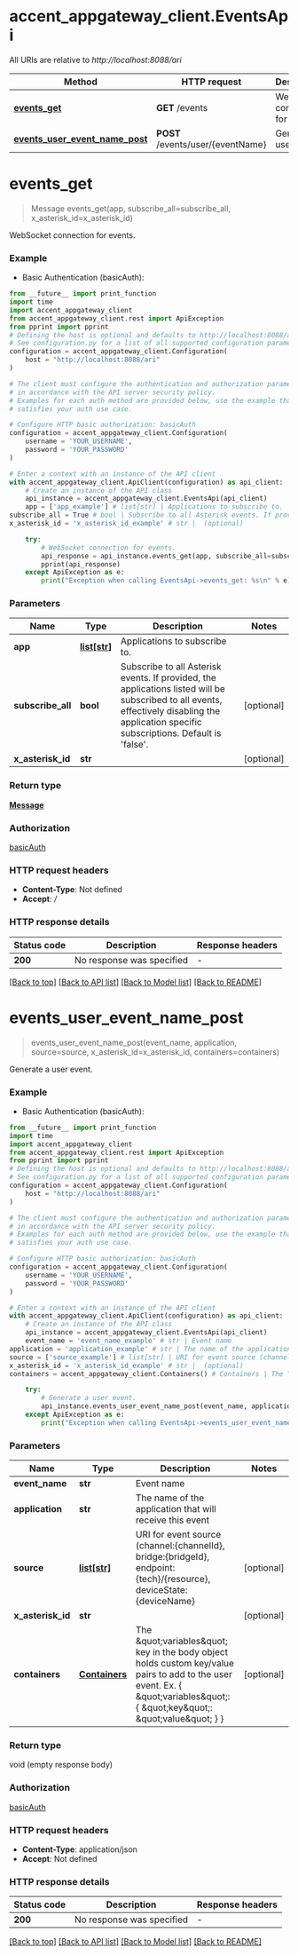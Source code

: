 # accent_appgateway_client.EventsApi

All URIs are relative to *http://localhost:8088/ari*

Method | HTTP request | Description
------------- | ------------- | -------------
[**events_get**](EventsApi.md#events_get) | **GET** /events | WebSocket connection for events.
[**events_user_event_name_post**](EventsApi.md#events_user_event_name_post) | **POST** /events/user/{eventName} | Generate a user event.


# **events_get**
> Message events_get(app, subscribe_all=subscribe_all, x_asterisk_id=x_asterisk_id)

WebSocket connection for events.

### Example

* Basic Authentication (basicAuth):
```python
from __future__ import print_function
import time
import accent_appgateway_client
from accent_appgateway_client.rest import ApiException
from pprint import pprint
# Defining the host is optional and defaults to http://localhost:8088/ari
# See configuration.py for a list of all supported configuration parameters.
configuration = accent_appgateway_client.Configuration(
    host = "http://localhost:8088/ari"
)

# The client must configure the authentication and authorization parameters
# in accordance with the API server security policy.
# Examples for each auth method are provided below, use the example that
# satisfies your auth use case.

# Configure HTTP basic authorization: basicAuth
configuration = accent_appgateway_client.Configuration(
    username = 'YOUR_USERNAME',
    password = 'YOUR_PASSWORD'
)

# Enter a context with an instance of the API client
with accent_appgateway_client.ApiClient(configuration) as api_client:
    # Create an instance of the API class
    api_instance = accent_appgateway_client.EventsApi(api_client)
    app = ['app_example'] # list[str] | Applications to subscribe to.
subscribe_all = True # bool | Subscribe to all Asterisk events. If provided, the applications listed will be subscribed to all events, effectively disabling the application specific subscriptions. Default is 'false'. (optional)
x_asterisk_id = 'x_asterisk_id_example' # str |  (optional)

    try:
        # WebSocket connection for events.
        api_response = api_instance.events_get(app, subscribe_all=subscribe_all, x_asterisk_id=x_asterisk_id)
        pprint(api_response)
    except ApiException as e:
        print("Exception when calling EventsApi->events_get: %s\n" % e)
```

### Parameters

Name | Type | Description  | Notes
------------- | ------------- | ------------- | -------------
 **app** | [**list[str]**](str.md)| Applications to subscribe to. |
 **subscribe_all** | **bool**| Subscribe to all Asterisk events. If provided, the applications listed will be subscribed to all events, effectively disabling the application specific subscriptions. Default is &#39;false&#39;. | [optional]
 **x_asterisk_id** | **str**|  | [optional]

### Return type

[**Message**](Message.md)

### Authorization

[basicAuth](../README.md#basicAuth)

### HTTP request headers

 - **Content-Type**: Not defined
 - **Accept**: */*

### HTTP response details
| Status code | Description | Response headers |
|-------------|-------------|------------------|
**200** | No response was specified |  -  |

[[Back to top]](#) [[Back to API list]](../README.md#documentation-for-api-endpoints) [[Back to Model list]](../README.md#documentation-for-models) [[Back to README]](../README.md)

# **events_user_event_name_post**
> events_user_event_name_post(event_name, application, source=source, x_asterisk_id=x_asterisk_id, containers=containers)

Generate a user event.

### Example

* Basic Authentication (basicAuth):
```python
from __future__ import print_function
import time
import accent_appgateway_client
from accent_appgateway_client.rest import ApiException
from pprint import pprint
# Defining the host is optional and defaults to http://localhost:8088/ari
# See configuration.py for a list of all supported configuration parameters.
configuration = accent_appgateway_client.Configuration(
    host = "http://localhost:8088/ari"
)

# The client must configure the authentication and authorization parameters
# in accordance with the API server security policy.
# Examples for each auth method are provided below, use the example that
# satisfies your auth use case.

# Configure HTTP basic authorization: basicAuth
configuration = accent_appgateway_client.Configuration(
    username = 'YOUR_USERNAME',
    password = 'YOUR_PASSWORD'
)

# Enter a context with an instance of the API client
with accent_appgateway_client.ApiClient(configuration) as api_client:
    # Create an instance of the API class
    api_instance = accent_appgateway_client.EventsApi(api_client)
    event_name = 'event_name_example' # str | Event name
application = 'application_example' # str | The name of the application that will receive this event
source = ['source_example'] # list[str] | URI for event source (channel:{channelId}, bridge:{bridgeId}, endpoint:{tech}/{resource}, deviceState:{deviceName} (optional)
x_asterisk_id = 'x_asterisk_id_example' # str |  (optional)
containers = accent_appgateway_client.Containers() # Containers | The \"variables\" key in the body object holds custom key/value pairs to add to the user event. Ex. { \"variables\": { \"key\": \"value\" } } (optional)

    try:
        # Generate a user event.
        api_instance.events_user_event_name_post(event_name, application, source=source, x_asterisk_id=x_asterisk_id, containers=containers)
    except ApiException as e:
        print("Exception when calling EventsApi->events_user_event_name_post: %s\n" % e)
```

### Parameters

Name | Type | Description  | Notes
------------- | ------------- | ------------- | -------------
 **event_name** | **str**| Event name |
 **application** | **str**| The name of the application that will receive this event |
 **source** | [**list[str]**](str.md)| URI for event source (channel:{channelId}, bridge:{bridgeId}, endpoint:{tech}/{resource}, deviceState:{deviceName} | [optional]
 **x_asterisk_id** | **str**|  | [optional]
 **containers** | [**Containers**](Containers.md)| The \&quot;variables\&quot; key in the body object holds custom key/value pairs to add to the user event. Ex. { \&quot;variables\&quot;: { \&quot;key\&quot;: \&quot;value\&quot; } } | [optional]

### Return type

void (empty response body)

### Authorization

[basicAuth](../README.md#basicAuth)

### HTTP request headers

 - **Content-Type**: application/json
 - **Accept**: Not defined

### HTTP response details
| Status code | Description | Response headers |
|-------------|-------------|------------------|
**200** | No response was specified |  -  |

[[Back to top]](#) [[Back to API list]](../README.md#documentation-for-api-endpoints) [[Back to Model list]](../README.md#documentation-for-models) [[Back to README]](../README.md)
